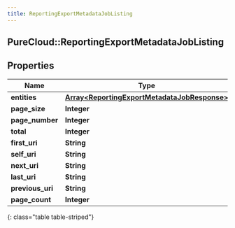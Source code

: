 ```yaml
---
title: ReportingExportMetadataJobListing
---
```

## PureCloud::ReportingExportMetadataJobListing

## Properties

|Name | Type | Description | Notes|
|------------ | ------------- | ------------- | -------------|
| **entities** | [**Array&lt;ReportingExportMetadataJobResponse&gt;**](ReportingExportMetadataJobResponse.html) |  | [optional] |
| **page_size** | **Integer** |  | [optional] |
| **page_number** | **Integer** |  | [optional] |
| **total** | **Integer** |  | [optional] |
| **first_uri** | **String** |  | [optional] |
| **self_uri** | **String** |  | [optional] |
| **next_uri** | **String** |  | [optional] |
| **last_uri** | **String** |  | [optional] |
| **previous_uri** | **String** |  | [optional] |
| **page_count** | **Integer** |  | [optional] |
{: class="table table-striped"}


